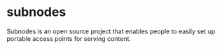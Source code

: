 subnodes
========

Subnodes is an open source project that enables people to easily set up portable access points for serving content.

